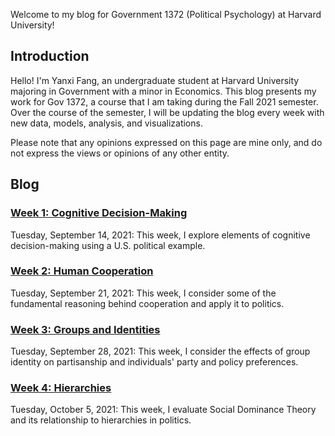 Welcome to my blog for Government 1372 (Political Psychology) at Harvard University!

## Introduction
Hello! I'm Yanxi Fang, an undergraduate student at Harvard University majoring in Government with a minor in Economics. This blog presents my work for Gov 1372, a course that I am taking during the Fall 2021 semester. Over the course of the semester, I will be updating the blog every week with new data, models, analysis, and visualizations.

Please note that any opinions expressed on this page are mine only, and do not express the views or opinions of any other entity.

## Blog
### [Week 1: Cognitive Decision-Making](https://yanxifang.github.io/Gov-1372/2021/09/14/Week-One-Blog-Post.html)
Tuesday, September 14, 2021: This week, I explore elements of cognitive decision-making using a U.S. political example.

### [Week 2: Human Cooperation](https://yanxifang.github.io/Gov-1372/2021/09/21/Week-Two-Blog-Post.html)
Tuesday, September 21, 2021: This week, I consider some of the fundamental reasoning behind cooperation and apply it to politics.

### [Week 3: Groups and Identities](https://yanxifang.github.io/Gov-1372/2021/09/28/Week-Three-Blog-Post.html)
Tuesday, September 28, 2021: This week, I consider the effects of group identity on partisanship and individuals' party and policy preferences.

### [Week 4: Hierarchies](https://yanxifang.github.io/Gov-1372/2021/10/05/Week-Four-Blog-Post.html)
Tuesday, October 5, 2021: This week, I evaluate Social Dominance Theory and its relationship to hierarchies in politics.
